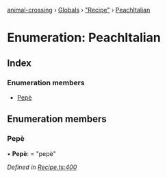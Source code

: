 [animal-crossing](../README.md) › [Globals](../globals.md) › ["Recipe"](../modules/_recipe_.md) › [PeachItalian](_recipe_.peachitalian.md)

# Enumeration: PeachItalian

## Index

### Enumeration members

* [Pepè](_recipe_.peachitalian.md#pepè)

## Enumeration members

###  Pepè

• **Pepè**: = "pepè"

*Defined in [Recipe.ts:400](https://github.com/Norviah/animal-crossing/blob/4ad5c16/module/types/Recipe.ts#L400)*
